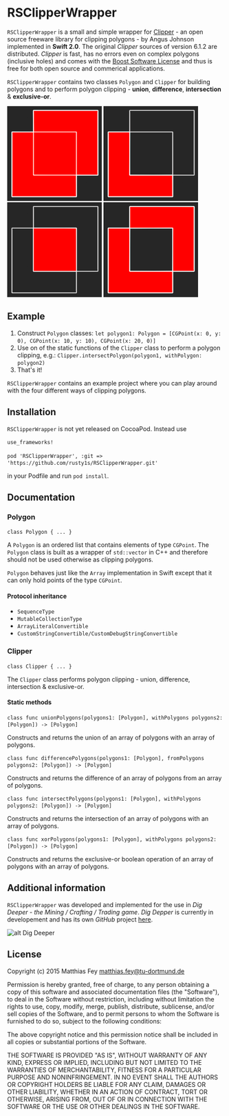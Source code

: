 # RSClipperWrapper

`RSClipperWrapper` is a small and simple wrapper for [Clipper](http://www.angusj.com/delphi/clipper.php) - an open source freeware library for clipping polygons - by Angus Johnson implemented in **Swift 2.0**. The original *Clipper* sources of version 6.1.2 are distributed. *Clipper* is fast, has no errors even on complex polygons (inclusive holes) and comes with the [Boost Software License](http://www.boost.org/LICENSE_1_0.txt) and thus is free for both open source and commerical applications.

`RSClipperWrapper` contains two classes `Polygon` and `Clipper` for building polygons and to perform polygon clipping - **union**, **difference**, **intersection** & **exclusive-or**.

![alt Union](union.png)
![alt Difference](difference.png)
![alt Intersection](intersection.png)
![alt Xor](xor.png)

## Example

1. Construct `Polygon` classes: `let polygon1: Polygon = [CGPoint(x: 0, y: 0), CGPoint(x: 10, y: 10), CGPoint(x: 20, 0)]`
2. Use on of the static functions of the `Clipper` class to perform a polygon clipping, e.g.: `Clipper.intersectPolygon(polygon1, withPolygon: polygon2)`
3. That's it!

`RSClipperWrapper` contains an example project where you can play around with the four different ways of clipping polygons.

## Installation

`RSClipperWrapper` is not yet released on CocoaPod. Instead use

```
use_frameworks!

pod 'RSClipperWrapper', :git => 'https://github.com/rusty1s/RSClipperWrapper.git'
```

in your Podfile and run `pod install`.

## Documentation

### Polygon

	class Polygon { ... }

A `Polygon` is an ordered list that contains elements of type `CGPoint`. The `Polygon` class is built as a wrapper of `std::vector` in C++ and therefore should not be used otherwise as clipping polygons.

`Polygon` behaves just like the `Array` implementation in Swift except that it can only hold points of the type `CGPoint`.

#### Protocol inheritance

* `SequenceType`
* `MutableCollectionType`
* `ArrayLiteralConvertible`
* `CustomStringConvertible/CustomDebugStringConvertible` 

### Clipper

	class Clipper { ... }

The `Clipper` class performs polygon clipping -  union, difference, intersection & exclusive-or.

#### Static methods

	class func unionPolygons(polygons1: [Polygon], withPolygons polygons2: [Polygon]) -> [Polygon]

Constructs and returns the union of an array of polygons with an array of polygons.

	class func differencePolygons(polygons1: [Polygon], fromPolygons polygons2: [Polygon]) -> [Polygon]

Constructs and returns the difference of an array of polygons from an array of polygons.

	class func intersectPolygons(polygons1: [Polygon], withPolygons polygons2: [Polygon]) -> [Polygon]

Constructs and returns the intersection of an array of polygons with an array of polygons.

	class func xorPolygons(polygons1: [Polygon], withPolygons polygons2: [Polygon]) -> [Polygon]

Constructs and returns the exclusive-or boolean operation of an array of polygons with an array of polygons.

## Additional information

`RSClipperWrapper` was developed and implemented for the use in *Dig Deeper - the Mining / Crafting / Trading game*. *Dig Depper* is currently in developement and has its own *GitHub* project [here](../../../DigDeeper).

![alt Dig Deeper](../../../DigDeeper/blob/master/logo.png)

## License

Copyright (c) 2015 Matthias Fey <matthias.fey@tu-dortmund.de>

Permission is hereby granted, free of charge, to any person obtaining a copy of this software and associated documentation files (the "Software"), to deal in the Software without restriction, including without limitation the rights to use, copy, modify, merge, publish, distribute, sublicense, and/or sell copies of the Software, and to permit persons to whom the Software is furnished to do so, subject to the following conditions:

The above copyright notice and this permission notice shall be included in all copies or substantial portions of the Software.

THE SOFTWARE IS PROVIDED "AS IS", WITHOUT WARRANTY OF ANY KIND, EXPRESS OR IMPLIED, INCLUDING BUT NOT LIMITED TO THE WARRANTIES OF MERCHANTABILITY, FITNESS FOR A PARTICULAR PURPOSE AND NONINFRINGEMENT. IN NO EVENT SHALL THE AUTHORS OR COPYRIGHT HOLDERS BE LIABLE FOR ANY CLAIM, DAMAGES OR OTHER LIABILITY, WHETHER IN AN ACTION OF CONTRACT, TORT OR OTHERWISE, ARISING FROM, OUT OF OR IN CONNECTION WITH THE SOFTWARE OR THE USE OR OTHER DEALINGS IN THE SOFTWARE.